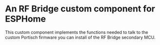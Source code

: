 # An RF Bridge custom component for ESPHome

This custom component implements the functions needed to talk to the 
custom Portisch firmware you can install of the RF Bridge secondary MCU.

